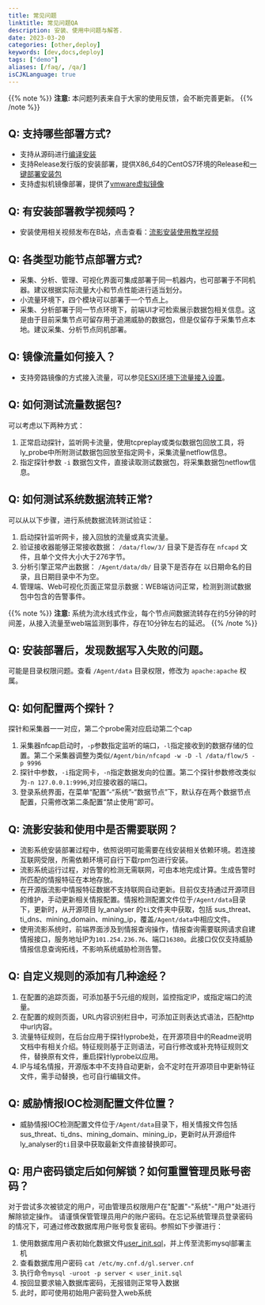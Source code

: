 ```yaml
---
title: 常见问题
linktitle: 常见问题QA
description: 安装、使用中问题与解答.
date: 2023-03-20
categories: [other,deploy]
keywords: [dev,docs,deploy]
tags: ["demo"]
aliases: [/faq/, /qa/]
isCJKLanguage: true
---
```


{{% note %}}
**注意:** 本问题列表来自于大家的使用反馈，会不断完善更新。 
{{% /note %}}

## Q: 支持哪些部署方式?

* 支持从源码进行[编译安装](https://abyssalfish-os.github.io/installation/)
* 支持Release发行版的安装部署，提供X86_64的CentOS7环境的Release和[一键部署安装包](https://abyssalfish-os.github.io/downloads/)
* 支持虚拟机镜像部署，提供了[vmware虚拟镜像](https://abyssalfish-os.github.io/downloads/)

## Q: 有安装部署教学视频吗？

* 安装使用相关视频发布在B站，点击查看：[流影安装使用教学视频](https://space.bilibili.com/3493262893517732)

## Q: 各类型功能节点部署方式?

* 采集、分析、管理、可视化界面可集成部署于同一机器内，也可部署于不同机器。建议根据实际流量大小和节点性能进行适当划分。
* 小流量环境下，四个模块可以部署于一个节点上。
* 采集、分析部署于同一节点环境下，前端UI才可检索展示数据包相关信息。这是由于目前采集节点可留存用于追溯威胁的数据包，但是仅留存于采集节点本地。建议采集、分析节点同机部署。

## Q: 镜像流量如何接入？

* 支持旁路镜像的方式接入流量，可以参见[ESXi环境下流量接入设置](https://abyssalfish-os.github.io/other/development/)。

## Q: 如何测试流量数据包?
可以考虑以下两种方式：
1. 正常启动探针，监听网卡流量，使用tcpreplay或类似数据包回放工具，将ly_probe中所附测试数据包回放至指定网卡，采集流量netflow信息。
2. 指定探针参数 `-i` 数据包文件，直接读取测试数据包，将采集数据包netflow信息。


## Q: 如何测试系统数据流转正常?
可以从以下步骤，进行系统数据流转测试验证：
1. 启动探针监听网卡，接入回放的流量或真实流量。
2. 验证接收器能够正常接收数据： `/data/flow/3/` 目录下是否存在 `nfcapd` 文件，且单个文件大小大于276字节。
3. 分析引擎正常产出数据： `/Agent/data/db/` 目录下是否存在 以日期命名的目录，且日期目录中不为空。
4. 管理端、Web可视化页面正常显示数据：WEB端访问正常，检测到测试数据包中包含的告警事件。

{{% note %}}
**注意:** 系统为流水线式作业，每个节点间数据流转存在约5分钟的时间差，从接入流量至web端监测到事件，存在10分钟左右的延迟。
{{% /note %}}


## Q: 安装部署后，发现数据写入失败的问题。
可能是目录权限问题。查看 `/Agent/data` 目录权限，修改为 `apache:apache` 权属。


## Q: 如何配置两个探针？
探针和采集器一一对应，第二个probe需对应启动第二个cap
1. 采集器nfcap启动时，`-p`参数指定监听的端口，`-l`指定接收到的数据存储的位置。第二个采集器调整为类似`/Agent/bin/nfcapd -w -D -l /data/flow/5 -p 9996`
2. 探针中参数，`-i`指定网卡，`-n`指定数据发向的位置。第二个探针参数修改类似为`-n 127.0.0.1:9996`,对应接收器的端口。
3. 登录系统界面，在菜单“配置”-“系统”-“数据节点”下，默认存在两个数据节点配置，只需修改第二条配置“禁止使用”即可。

## Q: 流影安装和使用中是否需要联网？

* 流影系统安装部署过程中，依照说明可能需要在线安装相关依赖环境。若连接互联网受限，所需依赖环境可自行下载rpm包进行安装。
* 流影系统运行过程，对告警的检测无需联网，可由本地完成计算。生成告警时所匹配的情报特征在本地存放。
* 在开源版流影中情报特征数据不支持联网自动更新。目前仅支持通过开源项目的维护，手动更新相关情报配置。情报检测配置文件位于`/Agent/data`目录下，更新时，从开源项目 ly_analyser 的`ti`文件夹中获取，包括 sus_threat、ti_dns、mining_domain、mining_ip，覆盖`/Agent/data`中相应文件。
* 使用流影系统时，前端界面涉及到情报查询操作，情报查询需要联网请求自建情报接口，服务地址IP为`101.254.236.76`、端口`16380`。此接口仅仅支持威胁情报信息查询拓线，不影响系统威胁检测告警。

## Q: 自定义规则的添加有几种途经？

1. 在配置的追踪页面，可添加基于5元组的规则，监控指定IP，或指定端口的流量。
2. 在配置的规则页面，URL内容识别栏目中，可添加正则表达式语法，匹配http中url内容。
3. 流量特征规则，在后台应用于探针lyprobe处，在开源项目中的Readme说明文档中有相关介绍。特征规则基于正则语法，可自行修改或补充特征规则文件，替换原有文件，重启探针lyprobe以应用。
4. IP与域名情报，开源版本中不支持自动更新，会不定时在开源项目中更新特征文件，需手动替换，也可自行编辑文件。


## Q: 威胁情报IOC检测配置文件位置？

* 威胁情报IOC检测配置文件位于`/Agent/data`目录下，相关情报文件包括 sus_threat、ti_dns、mining_domain、mining_ip，更新时从开源组件ly_analyser的`ti`目录中获取最新文件直接替换即可。


## Q: 用户密码锁定后如何解锁？如何重置管理员账号密码？

对于尝试多次被锁定的用户，可由管理员权限用户在"配置"-"系统"-"用户"处进行解除锁定操作。
请谨慎保管管理员用户的账户密码。在忘记系统管理员登录密码的情况下，可通过修改数据库用户账号恢复密码。参照如下步骤进行：

1. 使用数据库用户表初始化数据文件[user_init.sql](./user_init.sql)，并上传至流影mysql部署主机
2. 查看数据库用户密码	`cat /etc/my.cnf.d/gl.server.cnf`
3. 执行命令`mysql -uroot -p server < user_init.sql`
4. 按回显要求输入数据库密码，无报错则正常导入数据
5. 此时，即可使用初始用户密码登入web系统

